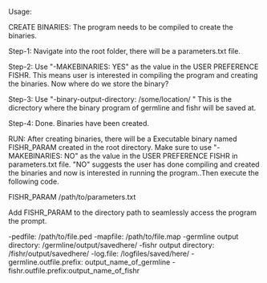 Usage:





CREATE BINARIES:
The program needs to be compiled to create the binaries.

Step-1:	Navigate into the root folder, there will be a parameters.txt file.

Step-2: Use "-MAKEBINARIES: YES" as the value in the USER PREFERENCE FISHR. This means user is interested in compiling the program and creating the binaries. Now where do we store the binary?

Step-3:	Use "-binary-output-directory: /some/location/ " This is the dicrectory where the binary program of germline and fishr will be saved at.

Step-4: Done. Binaries have been created.



RUN:
After creating binaries, there will be a Executable binary named FISHR_PARAM created in the root directory. Make sure to use "-MAKEBINARIES: NO" as the value in the USER PREFERENCE FISHR in parameters.txt file. "NO" suggests the user has done compiling and created the binaries and now is interested in running the program..Then execute the following code.

FISHR_PARAM /path/to/parameters.txt




Add FISHR_PARAM to the directory path to seamlessly access the program the prompt.




-pedfile: /path/to/file.ped
-mapfile: /path/to/file.map
-germline output directory: /germline/output/savedhere/
-fishr output directory: /fishr/output/savedhere/
-log.file:	/logfiles/saved/here/
-germline.outfile.prefix: output_name_of_germline
-fishr.outfile.prefix:output_name_of_fishr


 
